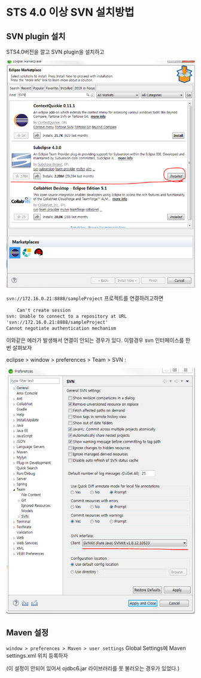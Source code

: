 # STS 4.0 이상 SVN 설치방법

## SVN plugin 설치
STS4.0버전을 깔고 SVN plugin을 설치하고

![플러그인 설치](./images/sts4-svn-plugin-install.PNG)
 
`svn://172.16.0.21:8888/sampleProject` 프로젝트를 연결하려고하면

```
    Can't create session
svn: Unable to connect to a repository at URL 'svn://172.16.0.21:8888/sampleProject'
Cannot negotiate authentication mechanism
```

이와같은 에러가 발생해서 연결이 안되는 경우가 있다. 이럴경우 svn 인터페이스를 한번 살펴보자

eclipse > window > preferences > Team > SVN :

![설정화면](./images/sts4-preferences-svn.PNG)

## Maven 설정

`window > preferences > Maven > user settings` Global Settings에 Maven settings.xml 위치 등록하자

(이 설정이 안되어 있어서 ojdbc6.jar 라이브러리를 못 불러오는 경우가 있었다.)  
